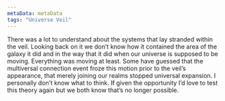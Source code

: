 ```yaml
---
metaData: metaData
tags: "Universe Veil"
---
```


There was a lot to understand about the systems that lay stranded within the veil. Looking back on it we don’t know how it contained the area of the galaxy it did and in the way that it did when our universe is supposed to be moving. Everything was moving at least. Some have guessed that the multiversal connection event froze this motion prior to the veil’s appearance, that merely joining our realms stopped universal expansion. I personally don’t know what to think. If given the opportunity I’d love to test this theory again but we both know that’s no longer possible.